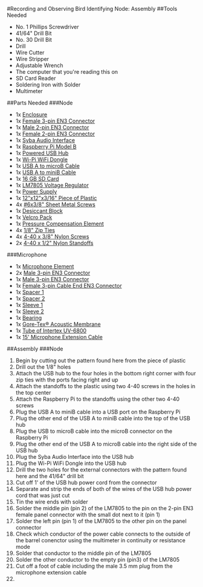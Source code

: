 #Recording and Observing Bird Identifying Node: Assembly
##Tools Needed
- No. 1 Phillips Screwdriver
- 41/64" Drill Bit
- No. 30 Drill Bit
- Drill
- Wire Cutter
- Wire Stripper
- Adjustable Wrench
- The computer that you're reading this on
- SD Card Reader
- Soldering Iron with Solder
- Multimeter

##Parts Needed
###Node
- 1x [Enclosure](http://www.amazon.com/dp/B00HG8TS3Y/ref=wl_it_dp_o_pC_S_ttl?_encoding=UTF8&colid=H2U0Y6WJ23VC&coliid=I2G3479UF6VSP0)
- 1x [Female 3-pin EN3 Connector](http://www.alliedelec.com/search/productdetail.aspx?SKU=70214361)
- 1x [Male 2-pin EN3 Connector](http://www.alliedelec.com/search/productdetail.aspx?SKU=70214332)
- 1x [Female 2-pin EN3 Connector](http://www.alliedelec.com/search/productdetail.aspx?SKU=70214365)
- 1x [Syba Audio Interface](http://www.amazon.com/Syba-SD-CM-UAUD-Adapter-C-Media-Chipset/dp/B001MSS6CS/ref=sr_1_1?s=electronics&ie=UTF8&qid=1408040850&sr=1-1&keywords=usb+audio+adapter)
- 1x [Raspberry Pi Model B](http://www.amazon.com/RASPBERRY-MODEL-756-8308-Raspberry-Pi/dp/B009SQQF9C/ref=sr_1_1?ie=UTF8&qid=1408473974&sr=8-1&keywords=raspberry+pi+model+b)
- 1x [Powered USB Hub](http://www.amazon.com/Belkin-Aluminium-Powered-Adapter-Desktop/dp/B00K8AB1MI/ref=sr_1_1?ie=UTF8&qid=1408463292&sr=8-1&keywords=powered+usb+hub)
- 1x [Wi-Pi WiFi Dongle](http://www.amazon.com/Wi-Pi-Raspberry-802-11n-Wireless-Adapter/dp/B00BDW6D7I/ref=sr_1_15?ie=UTF8&qid=1408473936&sr=8-15&keywords=raspberry+pi+model+b+wifi+power)
- 1x [USB A to microB Cable](http://www.amazon.com/StarTech-com-Micro-USB-Cable-UUSBHAUB3RA/dp/B001AR4NC8/ref=sr_1_2?ie=UTF8&qid=undefined&sr=8-2&keywords=short+usb+micro+B+right+angle)
- 1x [USB A to miniB Cable](http://www.amazon.com/StarTech-1-Feet-Mini-USB-Cable/dp/B002L5U7N2/ref=sr_1_4?ie=UTF8&qid=1408466830&sr=8-4&keywords=1ft+usb+mini+B)
- 1x [16 GB SD Card](http://www.amazon.com/gp/product/B009QZH7D8)
- 1x [LM7805 Voltage Regulator](http://www.amazon.com/Through-Positive-Voltage-Regulator-L7805CV/dp/B00CMQ4NYO/ref=sr_1_2?ie=UTF8&qid=1409319128&sr=8-2&keywords=7805)
- 1x [Power Supply](http://www.amazon.com/Hitlights-110VAC-12VDC-Adapter-Transformer/dp/B007ME2HMQ/ref=sr_1_1?ie=UTF8&qid=1409319084&sr=8-1&keywords=12+vdc+transformer)
- 1x [12"x12"x3/16" Piece of Plastic](http://www.amazon.com/dp/B0070Z651Q/ref=biss_dp_t_asn)
- 4x [#6x3/8" Sheet Metal Screws](http://www.amazon.com/Sheet-Metal-Screw-Phillips-Stainless/dp/B00JXV4UP8/ref=sr_1_2?ie=UTF8&qid=undefined&sr=8-2&keywords=6x3%2F8+sheet+metal+screw)
- 1x [Desiccant Block](http://www.amazon.com/Dry-Brik-II-Desiccant-Blocks-6-Pack/dp/B000U0XCZA/ref=sr_1_2?ie=UTF8&qid=1409320779&sr=8-2&keywords=disposable+desiccant)
- 1x [Velcro Pack](http://www.amazon.com/Velcro-brand-Mini-Fasteners-White/dp/B00A2GMCE4/ref=sr_1_1?ie=UTF8&qid=1409320839&sr=8-1&keywords=velcro+dots)
- 1x [Pressure Compensation Element](http://www.sealingdevices.com/gore-vents)
- 4x [1/8" Zip Ties](http://www.amazon.com/Zip-Ties-inch-Qty-000/dp/B00BVFQD18/ref=sr_1_13?ie=UTF8&qid=1409321447&sr=8-13&keywords=1%2F8%22+zip+tie)
- 4x [4-40 x 3/8" Nylon Screws](http://www.amazon.com/dp/B000N8STWK/ref=biss_dp_t_asn)
- 2x [4-40 x 1/2" Nylon Standoffs](http://www.amazon.com/Richco-HTS4-8-48-Standoff-thread-length/dp/B00LPPP1Y4/ref=sr_1_5?ie=UTF8&qid=1409321793&sr=8-5&keywords=nylon+4-40+standoff)

###Microphone
- 1x [Microphone Element](http://www.jlielectronics.com/products/JLI%252d61A.html)
- 2x [Male 3-pin EN3 Connector](http://www.alliedelec.com/search/productdetail.aspx?SKU=70214349)
- 1x [Male 3-pin EN3 Connector](http://www.alliedelec.com/search/productdetail.aspx?SKU=70214349)
- 1x [Female 3-pin Cable End EN3 Connector](http://www.alliedelec.com/search/productdetail.aspx?SKU=70214377)
- 1x [Spacer 1](http://www.mcmaster.com/#95606A430)
- 1x [Spacer 2](http://www.mcmaster.com/#94639a155)
- 1x [Sleeve 1](http://www.mcmaster.com/#6627K13)
- 1x [Sleeve 2](http://www.mcmaster.com/#6621K75)
- 1x [Bearing](http://www.mcmaster.com/#6362K233)
- 1x [Gore-Tex® Acoustic Membrane](http://www.gore.com/en_xx/products/venting/portable/cell-phone-product-comparison.html?isAjax=true)
- 1x [Tube of Intertex UV-6800](http://www.amazon.com/E-6000-260011-UV6800®-3-7-Adhesive/dp/B004JX3C2C)
- 1x [15' Microphone Extension Cable](http://www.amazon.com/3-5mm-Stereo-Headphone-Extension-Straight/dp/B0002KR13M/ref=sr_1_14?ie=UTF8&qid=1408040298&sr=8-14&keywords=long+microphone+cables)

##Assembly
###Node
1. Begin by cutting out the pattern found here from the piece of plastic
2. Drill out the 1/8" holes
3. Attach the USB hub to the four holes in the bottom right corner with four zip ties with the ports facing right and up
4. Attach the standoffs to the plastic using two 4-40 screws in the holes in the top center
5. Attach the Raspberry Pi to the standoffs using the other two 4-40 screws
6. Plug the USB A to miniB cable into a USB port on the Raspberry Pi
7. Plug the other end of the USB A to miniB cable into the top of the USB hub
8. Plug the USB to microB cable into the microB connector on the Raspberry Pi
9. Plug the other end of the USB A to microB cable into the right side of the USB hub
10. Plug the Syba Audio Interface into the USB hub
11. Plug the Wi-Pi WiFi Dongle into the USB hub
12. Drill the two holes for the external connectors with the pattern found here and the 41/64" drill bit
13. Cut off 1' of the USB hub power cord from the connector
14. Separate and strip the ends of both of the wires of the USB hub power cord that was just cut
15. Tin the wire ends with solder
16. Solder the middle pin (pin 2) of the LM7805 to the pin on the 2-pin EN3 female panel connector with the small dot next to it (pin 1)
17. Solder the left pin (pin 1) of the LM7805 to the other pin on the panel connector
18. Check which conductor of the power cable connects to the outside of the barrel conenctor using the multimeter in continuity or resistance mode
19. Solder that conductor to the middle pin of the LM7805
20. Solder the other conductor to the empty pin (pin3) of the LM7805
21. Cut off a foot of cable including the male 3.5 mm plug from the microphone extension cable
22. 